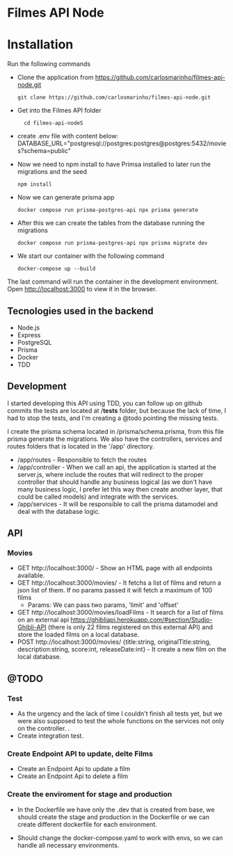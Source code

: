 # Filmes API Node

# Installation

Run the following commands

 - Clone the application from https://github.com/carlosmarinho/filmes-api-node.git
    ```
    git clone https://github.com/carlosmarinho/filmes-api-node.git
    ```

 - Get into the Filmes API folder
    ```
      cd filmes-api-nodeS
    ```

 - create .env file with content below:
    DATABASE_URL="postgresql://postgres:postgres@postgres:5432/movies?schema=public"

 - Now we need to npm install to have Primsa installed to later run the migrations and the seed
    ```
    npm install
    ```

 - Now we can generate prisma app
    ```
    docker compose run prisma-postgres-api npx prisma generate
    ```

 - After this we can create the tables from the database running the migrations
    ```
    docker compose run prisma-postgres-api npx prisma migrate dev
    ```

- We start our container with the following command
    ```
    docker-compose up --build
    ```

The last command will run the container in the development environment.\
Open [http://localhost:3000](http://localhost:3000) to view it in the browser.

## Tecnologies used in the backend

 - Node.js
 - Express
 - PostgreSQL
 - Prisma
 - Docker
 - TDD

## Development
I started developing this API using TDD, you can follow up on github commits the tests are located at /__tests__ folder, but because the lack of time, I had to stop the tests, and I'm creating a @todo pointing the missing tests. 

I create the prisma schema located in /prisma/schema.prisma, from this file prisma generate the migrations. We also have the controllers, services and routes folders that is located in the '/app' directory.

 - /app/routes - Responsible to fetch the routes
 - /app/controller - When we call an api, the application is started at the server.js, where include the routes that will redirect to the proper controller that should handle any business logical (as we don't have many business logic, I prefer let this way then create another layer, that could be called models) and integrate with the services.
 - /app/services - It will be responsible to call the prisma datamodel and deal with the database logic.

## API

### Movies

  - GET http://localhost:3000/ - Show an HTML page with all endpoints available.
  - GET http://localhost:3000/movies/ - It fetchs a list of films and return a json list of them. If no params passed it will fetch a maximum of 100 films
    - Params: We can pass two params, 'limit' and 'offset'
  - GET http://localhost:3000/movies/loadFilms - It search for a list of films on an external api https://ghibliapi.herokuapp.com/#section/Studio-Ghibli-API (there is only 22 films registered on this external API) and store the loaded films on a local database.
  - POST http://localhost:3000/movies/ {title:string, originalTitle:string, description:string, score:int, releaseDate:int} - It create a new film on the local database. 

## @TODO

### Test

  - As the urgency and the lack of time I couldn't finish all tests yet, but we were also supposed to test the whole functions on the services not only on the controller. .
  - Create integration test.

### Create Endpoint API to update, delte Films

  - Create an Endpoint Api to update a film
  - Create an Endpoint Api to delete a film

### Create the enviroment for stage and production

  - In the Dockerfile we have only the .dev that is created from base, we should create the stage and production in the Dockerfile or we can create different dockerfile for each environment.

  - Should change the docker-compose.yaml to work with envs, so we can handle all necessary environments.
